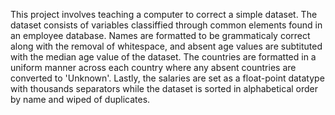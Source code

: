 This project involves teaching a computer to correct a simple dataset. The dataset consists of variables classiffied through common elements found in an employee database. Names are formatted to be grammaticaly correct along with the removal of whitespace, and absent age values are subtituted with the median age value of the dataset. The countries are formatted in a uniform manner across each country where any absent countries are converted to 'Unknown'. Lastly, the salaries are set as a float-point datatype with thousands separators while the dataset is sorted in alphabetical order by name and wiped of duplicates.
